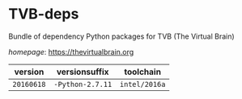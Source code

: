 # TVB-deps

Bundle of dependency Python packages for TVB (The Virtual Brain)

*homepage*: <https://thevirtualbrain.org>

version | versionsuffix | toolchain
--------|---------------|----------
``20160618`` | ``-Python-2.7.11`` | ``intel/2016a``
